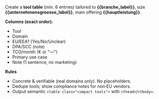 Create a **tool table** (min. 6 entries) tailored to **{{branche_label}}**, size **{{unternehmensgroesse_label}}**, main offering **{{hauptleistung}}**.

**Columns (exact order):**
- Tool
- Domain
- EU/EEA? (Yes/No/Unclear)
- DPA/SCC (note)
- TCO/month (€ or "—")
- Primary use case
- Note (1 sentence, no marketing)

**Rules**
- Concrete & verifiable (real domains only). No placeholders.
- Dedupe tools; show compliance notes for non‑EU vendors.
- Output semantic `<table class="compact tools">` with `<thead>`/`<tbody>`.
